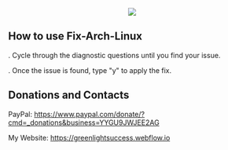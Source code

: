 <p align="center">
	<img src="https://i.postimg.cc/VN4QtMzw/Fix-Arch.png" />

## How to use Fix-Arch-Linux

. Cycle through the diagnostic questions until you find your issue.

. Once the issue is found, type "y" to apply the fix.

## Donations and Contacts
PayPal: https://www.paypal.com/donate/?cmd=_donations&business=YYGU9JWJEE2AG

My Website: https://greenlightsuccess.webflow.io
